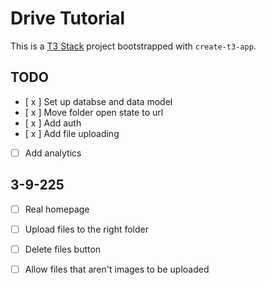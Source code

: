 # Drive Tutorial

This is a [T3 Stack](https://create.t3.gg/) project bootstrapped with `create-t3-app`.

## TODO

- [ x ] Set up databse and data model
- [ x ] Move folder open state to url
- [ x ] Add auth
- [ x ] Add file uploading
- [ ] Add analytics

## 3-9-225

- [ ] Real homepage
- [ ] Upload files to the right folder
- [ ] Delete files button
- [ ] Allow files that aren't images to be uploaded

